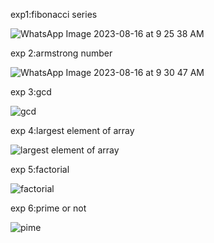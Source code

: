 exp1:fibonacci series

![WhatsApp Image 2023-08-16 at 9 25 38 AM](https://github.com/janumavilla/CSA06-DAA-FOR-COMPLEXITY/assets/112294762/de80b40f-2aa3-47b7-8d08-81df338968d3)

exp 2:armstrong number

![WhatsApp Image 2023-08-16 at 9 30 47 AM](https://github.com/janumavilla/CSA06-DAA-FOR-COMPLEXITY/assets/112294762/32ad86ca-2eef-44cc-97a3-87b7ccb61071)

exp 3:gcd

![gcd](https://github.com/janumavilla/CSA06-DAA-FOR-COMPLEXITY/assets/112294762/f0ff9378-1b30-4ab5-a516-b4b301993af7)

exp 4:largest element of array

![largest element of array](https://github.com/janumavilla/CSA06-DAA-FOR-COMPLEXITY/assets/112294762/aadf1221-8be6-4e05-a53a-b6c8a18a1983)

exp 5:factorial 

![factorial](https://github.com/janumavilla/CSA06-DAA-FOR-COMPLEXITY/assets/112294762/8185d372-d81f-46e8-ac27-8072d9b9d72e)

exp 6:prime or not

![pime](https://github.com/janumavilla/CSA06-DAA-FOR-COMPLEXITY/assets/112294762/24639504-553b-4d62-b2a5-cca9c0019ed3)




